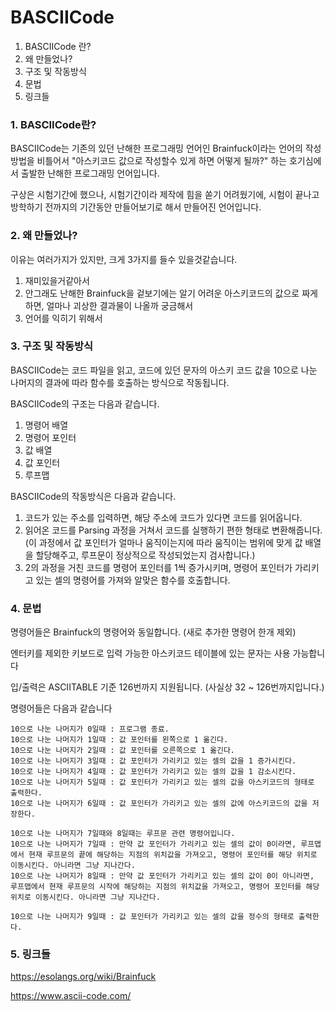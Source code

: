# BASCIICode

1. BASCIICode 란?
2. 왜 만들었나?
3. 구조 및 작동방식
4. 문법
5. 링크들

### 1. BASCIICode란?
BASCIICode는 기존의 있던 난해한 프로그래밍 언어인 Brainfuck이라는 언어의 작성방법을 비틀어서 "아스키코드 값으로 작성할수 있게 하면 어떻게 될까?" 하는 호기심에서 출발한 난해한 프로그래밍 언어입니다.

구상은 시험기간에 했으나, 시험기간이라 제작에 힘을 쏟기 어려웠기에, 시험이 끝나고 방학하기 전까지의 기간동안 만들어보기로 해서 만들어진 언어입니다.

### 2. 왜 만들었나?
이유는 여러가지가 있지만, 크게 3가지를 들수 있을것같습니다.

1. 재미있을거같아서
2. 안그래도 난해한 Brainfuck을 겉보기에는 알기 어려운 아스키코드의 값으로 짜게 하면, 얼마나 괴상한 결과물이 나올까 궁금해서
3. 언어를 익히기 위해서

### 3. 구조 및 작동방식

BASCIICode는 코드 파일을 읽고, 코드에 있던 문자의 아스키 코드 값을 10으로 나눈 나머지의 결과에 따라 함수를 호출하는 방식으로 작동됩니다.

BASCIICode의 구조는 다음과 같습니다.

1. 명령어 배열
2. 명령어 포인터
3. 값 배열
4. 값 포인터
5. 루프맵

BASCIICode의 작동방식은 다음과 같습니다.

1. 코드가 있는 주소를 입력하면, 해당 주소에 코드가 있다면 코드를 읽어옵니다. 
2. 읽어온 코드를 Parsing 과정을 거쳐서 코드를 실행하기 편한 형태로 변환해줍니다. (이 과정에서 값 포인터가 얼마나 움직이는지에 따라 움직이는 범위에 맞게 값 배열을 할당해주고, 루프문이 정상적으로 작성되었는지 검사합니다.)
3. 2의 과정을 거친 코드를 명령어 포인터를 1씩 증가시키며, 명령어 포인터가 가리키고 있는 셀의 명령어를 가져와 알맞은 함수를 호출합니다.

### 4. 문법


명령어들은 Brainfuck의 명령어와 동일합니다. (새로 추가한 명령어 한개 제외)

엔터키를 제외한 키보드로 입력 가능한 아스키코드 테이블에 있는 문자는 사용 가능합니다

입/출력은 ASCIITABLE 기준 126번까지 지원됩니다. (사실상 32 ~ 126번까지입니다.)

명령어들은 다음과 같습니다

```
10으로 나눈 나머지가 0일때 : 프로그램 종료.
10으로 나눈 나머지가 1일때 : 값 포인터를 왼쪽으로 1 옮긴다.
10으로 나눈 나머지가 2일때 : 값 포인터를 오른쪽으로 1 옮긴다.
10으로 나눈 나머지가 3일때 : 값 포인터가 가리키고 있는 셀의 값을 1 증가시킨다.
10으로 나눈 나머지가 4일때 : 값 포인터가 가리키고 있는 셀의 값을 1 감소시킨다.
10으로 나눈 나머지가 5일때 : 값 포인터가 가리키고 있는 셀의 값을 아스키코드의 형태로 출력한다.
10으로 나눈 나머지가 6일때 : 값 포인터가 가리키고 있는 셀의 값에 아스키코드의 값을 저장한다.

10으로 나눈 나머지가 7일때와 8일때는 루프문 관련 명령어입니다.
10으로 나눈 나머지가 7일때 : 만약 값 포인터가 가리키고 있는 셀의 값이 0이라면, 루프맵에서 현재 루프문의 끝에 해당하는 지점의 위치값을 가져오고, 명령어 포인터를 해당 위치로 이동시킨다. 아니라면 그냥 지나간다.
10으로 나눈 나머지가 8일때 : 만약 값 포인터가 가리키고 있는 셀의 값이 0이 아니라면, 루프맵에서 현재 루프문의 시작에 해당하는 지점의 위치값을 가져오고, 명령어 포인터를 해당 위치로 이동시킨다. 아니라면 그냥 지나간다.

10으로 나눈 나머지가 9일때 : 값 포인터가 가리키고 있는 셀의 값을 정수의 형태로 출력한다.
```

### 5. 링크들

<https://esolangs.org/wiki/Brainfuck>

<https://www.ascii-code.com/> 